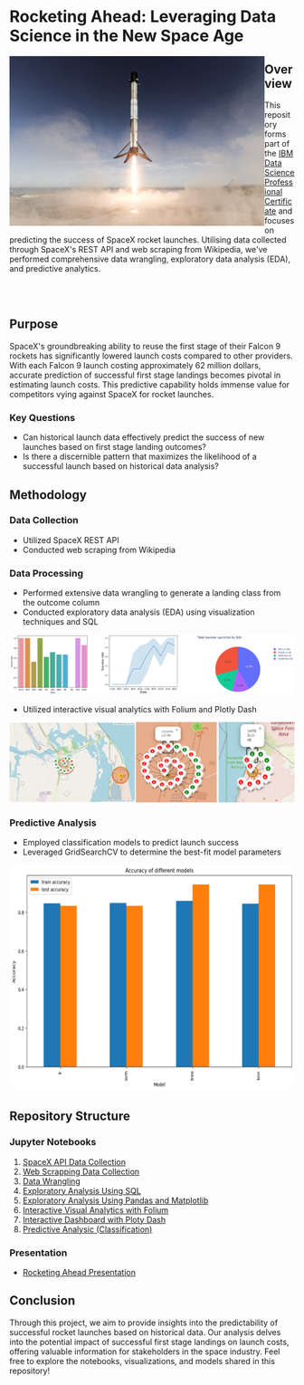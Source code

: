 # Rocketing Ahead: Leveraging Data Science in the New Space Age





<img align="left"  src="https://github.com/FotiouK/SpaceX_Data_Science/blob/main/Images/rocket.jpg" alt="image" height="300" >


## Overview
This repository forms part of the [IBM Data Science Professional Certificate](https://www.coursera.org/professional-certificates/ibm-data-science) and focuses on predicting the success of SpaceX rocket launches. Utilising data collected through SpaceX's REST API and web scraping from Wikipedia, we've performed comprehensive data wrangling, exploratory data analysis (EDA), and predictive analytics.

<br>
<br>

## Purpose
SpaceX's groundbreaking ability to reuse the first stage of their Falcon 9 rockets has significantly lowered launch costs compared to other providers. With each Falcon 9 launch costing approximately 62 million dollars, accurate prediction of successful first stage landings becomes pivotal in estimating launch costs. This predictive capability holds immense value for competitors vying against SpaceX for rocket launches.
### Key Questions
- Can historical launch data effectively predict the success of new launches based on first stage landing outcomes?
- Is there a discernible pattern that maximizes the likelihood of a successful launch based on historical data analysis?

## Methodology

### Data Collection
- Utilized SpaceX REST API
- Conducted web scraping from Wikipedia

### Data Processing
- Performed extensive data wrangling to generate a landing class from the outcome column
- Conducted exploratory data analysis (EDA) using visualization techniques and SQL
<p align="center">
  <img src="https://github.com/FotiouK/SpaceX_Data_Science/blob/main/Images/eda.png" alt="image">
</p>

- Utilized interactive visual analytics with Folium and Plotly Dash
  
<img src="https://github.com/FotiouK/SpaceX_Data_Science/blob/main/Images/map.png" alt="image">


### Predictive Analysis
- Employed classification models to predict launch success
- Leveraged GridSearchCV to determine the best-fit model parameters
<p align="center">
  <img src="https://github.com/FotiouK/SpaceX_Data_Science/blob/main/Images/models.png" alt="image" height="400">
</p>

## Repository Structure

### Jupyter Notebooks
1. [SpaceX API Data Collection](https://github.com/FotiouK/SpaceX_Data_Science/blob/main/1-jupyter-labs-spacex-data-collection-api.ipynb) 
2. [Web Scrapping Data Collection](https://github.com/FotiouK/SpaceX_Data_Science/blob/main/2-jupyter-labs-webscraping.ipynb)
3. [Data Wrangling](https://github.com/FotiouK/SpaceX_Data_Science/blob/main/3-jupyter-spacex-data-wrangling.ipynb) 
4. [Exploratory Analysis Using SQL](https://github.com/FotiouK/SpaceX_Data_Science/blob/main/4-jupyter-labs-eda-sql-coursera_sqllite.ipynb) 
5. [Exploratory Analysis Using Pandas and Matplotlib](https://github.com/FotiouK/SpaceX_Data_Science/blob/main/5-jupyter-labs-eda-dataviz.ipynb) 
6. [Interactive Visual Analytics with Folium](https://github.com/FotiouK/SpaceX_Data_Science/blob/main/6-jupyter_launch_site_location_folium.ipynb) 
7. [Interactive Dashboard with Ploty Dash](https://github.com/FotiouK/SpaceX_Data_Science/blob/main/7-spacex_dash_app.py.ipynb)
8. [Predictive Analysic (Classification)](https://github.com/FotiouK/SpaceX_Data_Science/blob/main/8-SpaceX_Machine_Learning_Prediction.ipynb)

### Presentation
- [Rocketing Ahead Presentation](https://github.com/FotiouK/SpaceX_Data_Science/blob/main/Rocketing%20Ahead%20Presentation.pdf)

## Conclusion
Through this project, we aim to provide insights into the predictability of successful rocket launches based on historical data. Our analysis delves into the potential impact of successful first stage landings on launch costs, offering valuable information for stakeholders in the space industry.
Feel free to explore the notebooks, visualizations, and models shared in this repository!
